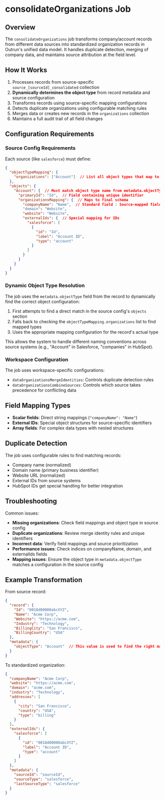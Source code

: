 # consolidateOrganizations Job

## Overview
The `consolidateOrganizations` job transforms company/account records from different data sources into standardized organization records in Outrun's unified data model. It handles duplicate detection, merging of company data, and maintains source attribution at the field level.

## How It Works
1. Processes records from source-specific `source_[sourceId]_consolidated` collection
2. **Dynamically determines the object type** from record metadata and source configuration
3. Transforms records using source-specific mapping configurations
4. Detects duplicate organizations using configurable matching rules
5. Merges data or creates new records in the `organizations` collection
6. Maintains a full audit trail of all field changes

## Configuration Requirements

### Source Config Requirements
Each source (like `salesforce`) must define:

```json
{
  "objectTypeMapping": {
    "organizations": ["Account"]  // List all object types that map to organizations
  },
  "objects": {
    "Account": {  // Must match object type name from metadata.objectType
      "primaryId": "Id",  // Field containing unique identifier
      "organizationsMapping": {  // Maps to final schema
        "companyName": "Name",  // Standard field : Source-mapped field
        "domain": "Website",
        "website": "Website",
        "externalIds": {  // Special mapping for IDs
          "salesforce": [
            {
              "id": "Id",
              "label": "Account ID",
              "type": "account"
            }
          ]
        }
      }
    }
  }
}
```

### Dynamic Object Type Resolution
The job uses the `metadata.objectType` field from the record to dynamically find the correct object configuration:

1. First attempts to find a direct match in the source config's `objects` section
2. Falls back to checking the `objectTypeMapping.organizations` list to find mapped types
3. Uses the appropriate mapping configuration for the record's actual type

This allows the system to handle different naming conventions across source systems (e.g., "Account" in Salesforce, "companies" in HubSpot).

### Workspace Configuration
The job uses workspace-specific configurations:
- `dataOrganizationsMergeIdentities`: Controls duplicate detection rules
- `dataOrganizationsCombineSources`: Controls which source takes precedence for conflicting data

## Field Mapping Types
- **Scalar fields**: Direct string mappings (`"companyName": "Name"`)
- **External IDs**: Special object structures for source-specific identifiers
- **Array fields**: For complex data types with nested structures

## Duplicate Detection
The job uses configurable rules to find matching records:
- Company name (normalized)
- Domain name (primary business identifier)
- Website URL (normalized)
- External IDs from source systems
- HubSpot IDs get special handling for better integration

## Troubleshooting
Common issues:
- **Missing organizations**: Check field mappings and object type in source config
- **Duplicate organizations**: Review merge identity rules and unique identifiers
- **Incorrect data**: Verify field mappings and source prioritization
- **Performance issues**: Check indices on companyName, domain, and externalIds fields
- **Mapping issues**: Ensure the object type in `metadata.objectType` matches a configuration in the source config

## Example Transformation
From source record:
```json
{
  "record": {
    "Id": "0018d00000abcXYZ",
    "Name": "Acme Corp",
    "Website": "https://acme.com",
    "Industry": "Technology",
    "BillingCity": "San Francisco",
    "BillingCountry": "USA"
  },
  "metadata": {
    "objectType": "Account"  // This value is used to find the right mapping
  }
}
```

To standardized organization:
```json
{
  "companyName": "Acme Corp",
  "website": "https://acme.com",
  "domain": "acme.com",
  "industry": "Technology",
  "addresses": [
    {
      "city": "San Francisco",
      "country": "USA",
      "type": "billing"
    }
  ],
  "externalIds": {
    "salesforce": [
      {
        "id": "0018d00000abcXYZ",
        "label": "Account ID",
        "type": "account"
      }
    ]
  },
  "metadata": {
    "sourceId": "sourceId",
    "sourceType": "salesforce",
    "lastSourceType": "salesforce"
  }
}
```